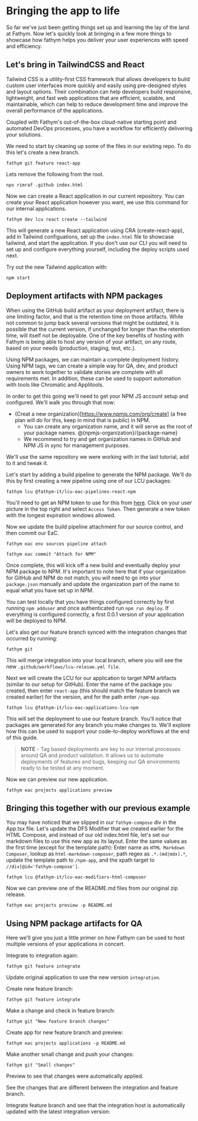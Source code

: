# Bringing the app to life

So far we've just been getting things set up and learning the lay of the land at Fathym. Now let's quickly look at bringing in a few more things to showcase how fathym helps you deliver your user experiences with speed and efficiency.

## Let's bring in TailwindCSS and React

Tailwind CSS is a utility-first CSS framework that allows developers to build custom user interfaces more quickly and easily using pre-designed styles and layout options. Their combination can help developers build responsive, lightweight, and fast web applications that are efficient, scalable, and maintainable, which can help to reduce development time and improve the overall performance of the applications.

Coupled with Fathym's out-of-the-box cloud-native starting point and automated DevOps processes, you have a workflow for efficiently delivering your solutions.

We need to start by cleaning up some of the files in our existing repo. To do this let's create a new branch. 

```cli
fathym git feature react-app
```

Lets remove the following from the root.

```cli
npx rimraf .github index.html
```

Now we can create a React application in our current repository. You can create your React application however you want, we use this command for our internal applications.

```cli
fathym dev lcu react create --tailwind
```

This will generate a new React application using CRA (create-react-app), add in Tailwind configuations, set up the `index.html` file to showcase tailwind, and start the application. If you don't use our CLI you will need to set up and configure everything yourself, including the deploy scripts used next.

Try out the new Tailwind application with:

```cli
npm start
```

## Deployment artifacts with NPM packages

When using the GitHub build artifact as your deployment artifact, there is one limiting factor, and that is the retention time on those artifacts. While not common to jump back several versions that might be outdated, it is possible that the current version, if unchanged for longer than the retention time, will itself not be deployable. One of the key benefits of hosting with Fathym is being able to host any version of your artifact, on any route, based on your needs (production, staging, test, etc.).

Using NPM packages, we can maintain a complete deployment history. Using NPM tags, we can create a simple way for QA, dev, and product owners to work together to validate stories are complete with all requirements met. In addition, these can be used to support automation with tools like Chromatic and Applitools.

In order to get this going we'll need to get your NPM JS account setup and configured. We'll walk you through that now:

- (Creat a new organization)[https://www.npmjs.com/org/create] (a free plan will do for this, keep in mind that is public) in NPM.
  - You can create any organization name, and it will serve as the root of your package names. @{npmjs-organization}/{package-name}
  - We recommend to try and get organization names in GitHub and NPM JS in sync for management purposes.

We'll use the same repository we were working with in the last tutorial, add to it and tweak it.

Let's start by adding a build pipeline to generate the NPM package. We'll do this by first creating a new pipeline using one of our LCU packages:

```cli
fathym lcu @fathym-it/lcu-eac-pipelines-react-npm
```

You'll need to get an NPM token to use for this from [here](https://www.npmjs.com/). Click on your user picture in the top right and select `Access Token`. Then generate a new token with the longest expiration windows allowed.

Now we update the build pipeline attachment for our source control, and then commit our EaC.

```cli
fathym eac env sources pipeline attach
```

```cli
fathym eac commit "Attach for NPM"
```

Once complete, this will kick off a new build and eventually deploy your NPM package to NPM. It's important to note here that if your organization for GitHub and NPM do not match, you will need to go into your `package.json` manually and update the organization part of the name to equal what you have set up in NPM.

You can test locally that you have things configured correctly by first running `npm adduser` and once authenticated run `npm run deploy`. If everything is configured correctly, a first 0.0.1 version of your application will be deployed to NPM.

Let's also get our feature branch synced with the integration changes that occurred by running:

```cli
fathym git
```

This will merge integration into your local branch, where you will see the new `.github/workflows/lcu-relesae.yml file`.

Next we will create the LCU for our application to target NPM artifacts (similar to our setup for GitHub). Enter the name of the package you created, then enter `react-app` (this should match the feature branch we created earlier) for the version, and for the path enter `/npm-app`.

```cli
fathym lcu @fathym-it/lcu-eac-applications-lcu-npm
```

This will set the deployment to use our feature branch. You'll notice that packages are generated for any branch you make changes to. We'll explore how this can be used to support your code-to-deploy workflows at the end of this guide.

> **NOTE** - Tag based deployments are key to our internal processes around QA and product validation. It allows us to automate deployments of features and bugs, keeping our QA environments ready to be tested at any moment.

Now we can preview our new application.

```cli
fathym eac projects applications preview
```

## Bringing this together with our previous example

You may have noticed that we slipped in our `fathym-compose` div in the App.tsx file. Let's update the DFS Modifier that we created earlier for the HTML Compose, and instead of our old index.html file, let's set our markdown files to use this new app as its layout. Enter the same values as the first time (except for the template path): Enter name as `HTML Markdown Composer`, lookup as `html-markdown-composer`, path regex as `.*.(md|mdx).*`, update the template path to `/npm-app`, and the xpath target to `//div[@id='fathym-compose']`.

```cli
fathym lcu @fathym-it/lcu-eac-modifiers-html-composer
```

Now we can preview one of the README.md files from our original zip release.

```cli
fathym eac projects preview -p README.md
```

## Using NPM package artifacts for QA

Here we'll give you just a little primer on how Fathym can be used to host multiple versions of your applications in concert.

Integrate to integration again:

```cli
fathym git feature integrate
```

Update original application to use the new version `integration`.

Create new feature branch:

```cli
fathym git feature integrate
```

Make a change and check in feature branch:

```cli
fathym git "New feature branch changes"
```

Create app for new feature branch and preview:

```cli
fathym eac projects applications -p README.md
```

Make another small change and push your changes:

```cli
fathym git "Small changes"
```

Preview to see that changes were automatically applied.

See the changes that are different between the integration and feature branch.

Integrate feature branch and see that the integration host is automatically updated with the latest integration version:

<!--
## Adding google analytics tracking and other thrid party libraries

## Bonus - working with the CLI

As you may have noticed, there is a lot of nesting and relationships to work with. With the CLI it is possible in many cases to set an "active" value. Take for example the following commands.

```cli
fathym eac projects create "My First Project"

fathym eac applications create "My Second Application"
fathym eac applications lcu {app-lookup} [options] --type github
fathym eac applications processor {app-lookup} [options]

fathym eac projects applications add {project-lookup} {app-lookup}

fathym eac commit "Configured second application in project"
fathym eac projects applications preview {project-lookup} {app-lookup}
```

Say you have multiple applications to add to the same project, or multiple other actions to take on applications within the project. Let's set the active project and applications in a couple of different ways.

```cli
fathym eac projects create "My First Project"
fathym eac projects set {project-lookup}

fathym eac applications create "My Second Application"
fathym eac applications set {app-lookup}
fathym eac applications lcu --type github
fathym eac applications processor

fathym eac projects applications add

fathym eac commit "Configured second application in project"
fathym eac projects applications preview
```

Let's talk through a bit of this. The project is created normally, same with the application. Then each uses the next line to `set` the active project and application respectively. After that, the only difference in the `lcu` and `processor` is we no longer need to to pass the {app-lookup} in to each call. We also don't need to pass the {project-lookup} or {app-lookup} to the `projects` based commands. You can of course pass values in, and they will override any active values.

There is one more shorthand to use, and that is to inline the `set` operation when creating the project or application.

```cli
fathym eac projects create "My First Project" --set

fathym eac applications create "My Second Application" --set
```

To unset the values you can use the following commands.

```cli
fathym eac projects unset
fathym eac applications unset
```

There are other objects within the EaC that support this, use the `--help` on commands to see if they support setting active values. -->
